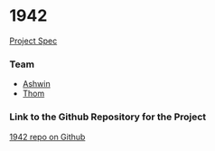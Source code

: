 # 1942
[Project Spec](https://github.com/turingschool/lesson_plans/blob/master/ruby_04-apis_and_scalability/gametime_project.markdown)

### Team
- [Ashwin](https://github.com/theonlyrao)
- [Thom](https://github.com/thompickett)

### Link to the Github Repository for the Project
[1942 repo on Github](https://github.com/theonlyrao/1942)
